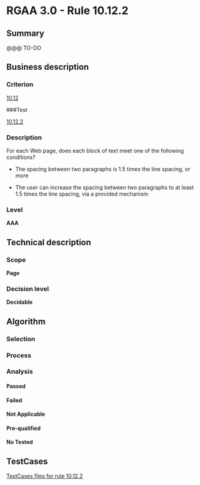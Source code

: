 # RGAA 3.0 -  Rule 10.12.2

## Summary

@@@ TO-DO

## Business description

### Criterion

[10.12](http://asqatasun.github.io/RGAA--3.0--EN/RGAA3.0_Criteria_English_version_v1.html#crit-10-12)

###Test

[10.12.2](http://asqatasun.github.io/RGAA--3.0--EN/RGAA3.0_Criteria_English_version_v1.html#test-10-12-2)

### Description
For each Web page,
    does each block of text meet one of the following
    conditions?
    <ul><li> The spacing between two paragraphs is 1.5 times
   the line spacing, or more</li>
  <li>The user can increase the spacing between two paragraphs
   to at least 1.5 times the line spacing, via a provided mechanism</li>
    </ul> 


### Level

**AAA**

## Technical description

### Scope

**Page**

### Decision level

**Decidable**

## Algorithm

### Selection

### Process

### Analysis

#### Passed

#### Failed

#### Not Applicable

#### Pre-qualified

#### No Tested 









##  TestCases 

[TestCases files for rule 10.12.2](https://gitlab.com/asqatasun/Asqatasun/-/tree/master/rules/rules-rgaa3.0/src/test/resources/testcases/rgaa30/Rgaa30Rule101202/) 


